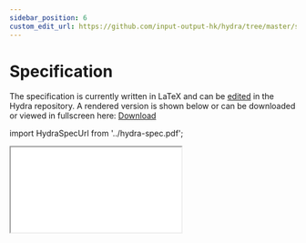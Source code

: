 ```yaml
---
sidebar_position: 6
custom_edit_url: https://github.com/input-output-hk/hydra/tree/master/spec
---
```


# Specification

The specification is currently written in LaTeX and can be
[edited](https://github.com/input-output-hk/hydra/tree/master/spec) in the
Hydra repository. A rendered version is shown below or can be downloaded or viewed in fullscreen here: [Download](../hydra-spec.pdf)

<!-- TODO: make /docs/hydra-spec.pdf a reference to the latest spec -->

import HydraSpecUrl from '../hydra-spec.pdf';

<iframe style={{width: '100%', height: '480px'}} src={HydraSpecUrl} title="Hydra Head Specification"></iframe>
